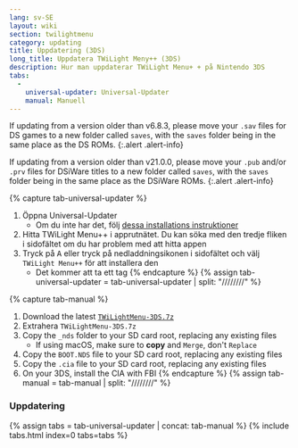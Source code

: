 ```yaml
---
lang: sv-SE
layout: wiki
section: twilightmenu
category: updating
title: Uppdatering (3DS)
long_title: Uppdatera TWiLight Meny++ (3DS)
description: Hur man uppdaterar TWiLight Menu+ + på Nintendo 3DS
tabs:
  - 
    universal-updater: Universal-Updater
    manual: Manuell
---
```


If updating from a version older than v6.8.3, please move your `.sav` files for DS games to a new folder called `saves`, with the `saves` folder being in the same place as the DS ROMs.
{:.alert .alert-info}

If updating from a version older than v21.0.0, please move your `.pub` and/or `.prv` files for DSiWare titles to a new folder called `saves`, with the `saves` folder being in the same place as the DSiWare ROMs.
{:.alert .alert-info}

{% capture tab-universal-updater %}
1. Öppna Universal-Updater
   - Om du inte har det, följ [dessa installations instruktioner](installing-3ds)
1. Hitta TWiLight Menu++ i apprutnätet. Du kan söka med den tredje fliken i sidofältet om du har problem med att hitta appen
1. Tryck på <kbd class="face">A</kbd> eller tryck på nedladdningsikonen i sidofältet och välj `TWiLight Menu++` för att installera den
   - Det kommer att ta ett tag
{% endcapture %}
{% assign tab-universal-updater = tab-universal-updater | split: "////////" %}

{% capture tab-manual %}
1. Download the latest [`TWiLightMenu-3DS.7z`](https://github.com/DS-Homebrew/TWiLightMenu/releases/latest/download/TWiLightMenu-3DS.7z)
1. Extrahera `TWiLightMenu-3DS.7z`
1. Copy the `_nds` folder to your SD card root, replacing any existing files
   - If using macOS, make sure to **copy** and `Merge`, don't `Replace`
1. Copy the `BOOT.NDS` file to your SD card root, replacing any existing files
1. Copy the `.cia` file to your SD card root, replacing any existing files
1. On your 3DS, install the CIA with FBI
{% endcapture %}
{% assign tab-manual = tab-manual | split: "////////" %}

### Uppdatering

{% assign tabs = tab-universal-updater | concat: tab-manual %}
{% include tabs.html index=0 tabs=tabs %}
